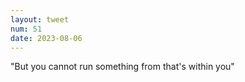 ```yaml
---
layout: tweet
num: 51
date: 2023-08-06
---
```


"But you cannot run something from that's within you"

